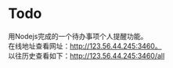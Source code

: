 # Todo
用Nodejs完成的一个待办事项个人提醒功能。  
在线地址查看网址：http://123.56.44.245:3460。  
以往历史查看如下：http://123.56.44.245:3460/all
